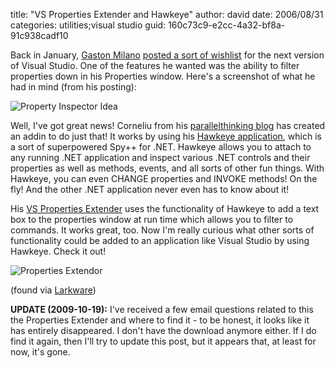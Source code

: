 
title: "VS Properties Extender and Hawkeye"
author: david
date: 2006/08/31
categories: utilities;visual studio
guid: 160c73c9-e2cc-4a32-bf8a-91c938cadf10

Back in January, [Gaston Milano](http://weblogs.asp.net/gmilano/) [posted a sort of wishlist](http://weblogs.asp.net/gmilano/archive/2006/01/24/436359.aspx) for the next version of Visual Studio. One of the features he wanted was the ability to filter properties down in his Properties window. Here's a screenshot of what he had in mind (from his posting):

![Property Inspector Idea](https://s3.amazonaws.com/mohundro/blog/2006-08-31-gmilano.png)

Well, I've got great news! Corneliu from his [parallelthinking blog](http://acorns.com.au/cs/blogs/parallelthinking/default.aspx) has created an addin to do just that! It works by using his [Hawkeye application](http://www.acorns.com.au/Hawkeye/), which is a sort of superpowered Spy++ for .NET. Hawkeye allows you to attach to any running .NET application and inspect various .NET controls and their properties as well as methods, events, and all sorts of other fun things. With Hawkeye, you can even CHANGE properties and INVOKE methods! On the fly! And the other .NET application never even has to know about it!

His [VS Properties Extender](http://www.acorns.com.au/projects/vsaddins/) uses the functionality of Hawkeye to add a text box to the properties window at run time which allows you to filter to commands. It works great, too. Now I'm really curious what other sorts of functionality could be added to an application like Visual Studio by using Hawkeye. Check it out!

![Properties Extendor](https://s3.amazonaws.com/mohundro/blog/2006-08-31-vs-extender.png)

(found via [Larkware](http://www.larkware.com/dg6/TheDailyGrind960.aspx))

**UPDATE (2009-10-19):** I've received a few email questions related to this the Properties Extender and where to find it - to be honest, it looks like it has entirely disappeared. I don't have the download anymore either. If I do find it again, then I'll try to update this post, but it appears that, at least for now, it's gone.

